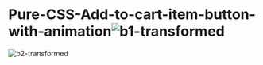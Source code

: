 # Pure-CSS-Add-to-cart-item-button-with-animation![b1-transformed](https://user-images.githubusercontent.com/99351763/223029476-2bbe5fb3-dd6d-4790-a36a-c5a081113216.png)
![b2-transformed](https://user-images.githubusercontent.com/99351763/223029481-ca3b8d5a-859a-4efa-a676-d0710728edf4.png)
